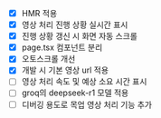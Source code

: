 - [x] HMR 적용
- [x] 영상 처리 진행 상황 실시간 표시
- [x] 진행 상황 갱신 시 화면 자동 스크롤
- [x] page.tsx 컴포넌트 분리
- [x] 오토스크롤 개선
- [x] 개발 시 기본 영상 url 적용
- [ ] 영상 처리 속도 및 예상 소요 시간 표시
- [ ] groq의 deepseek-r1 모델 적용
- [ ] 디버깅 용도로 목업 영상 처리 기능 추가
